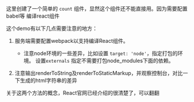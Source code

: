 这里创建了一个简单的 `count` 组件，显然这个组件还不能直接用。因为需要配置babel等
编译react组件


这个demo有以下几点需要注意的地方：

1. 服务端需要配置webpack以支持编译React组件。
    - 注意node环境的一些差异，比如设置 `target: 'node'`，指定打包的环境。 设置`externals`
    指定不需要打包node_modules下面的依赖。

2. 注意输出renderToString及renderToStaticMarkup，并观察控制台，对比一下生成的html字符串的差异

关于这两个方法的概念，React官网已经介绍的很清楚了，可以翻翻
